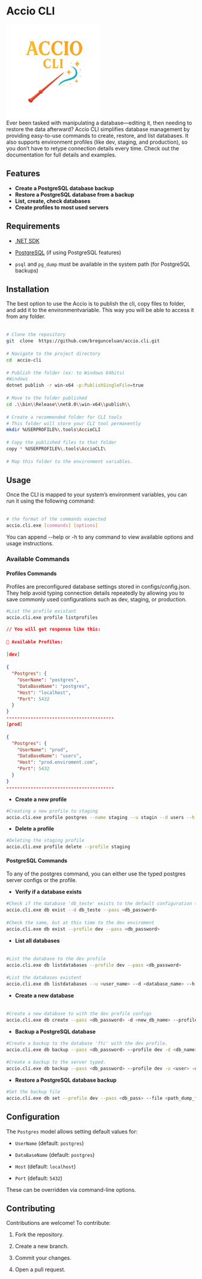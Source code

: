 
# Accio CLI

  

![Accio CLI Logo](assets/accio-cli-logo.png)
<br />
Ever been tasked with manipulating a database—editing it, then needing to restore the data afterward? Accio CLI simplifies database management by providing easy-to-use commands to create, restore, and list databases. It also supports environment profiles (like dev, staging, and production), so you don’t have to retype connection details every time.
Check out the documentation for full details and examples.

  

## Features

-  **Create a PostgreSQL database backup**
-  **Restore a PostgreSQL database from a backup**
-  **List, create, check databases**
- **Create profiles to most used servers**


## Requirements

  

- [.NET SDK](https://dotnet.microsoft.com/en-us/download)

- [PostgreSQL](https://www.postgresql.org/download/) (if using PostgreSQL features)

-  `psql` and `pg_dump` must be available in the system path (for PostgreSQL backups)

  

## Installation
  
The best option to use the Accio is to publish the cli, copy files to folder, and add it to the environmentvariable. This way you will be able to access it from any folder.

  

```sh

# Clone the repository
git  clone  https://github.com/bregunceluan/accio.cli.git

# Navigate to the project directory
cd  accio-cli

# Publish the folder (ex: to Windows 64bits)
#Windows
dotnet publish -r win-x64 -p:PublishSingleFile=true

# Move to the folder published
cd .\\bin\\Release\\net8.0\\win-x64\\publish\\

# Create a recommended folder for CLI tools
# This folder will store your CLI tool permanently
mkdir %USERPROFILE%\.tools\AccioCLI

# Copy the published files to that folder
copy * %USERPROFILE%\.tools\AccioCLI\

# Map this folder to the environment variables.

```

  
## Usage
Once the CLI is mapped to your system’s environment variables, you can run it using the following command:
```sh

# the format of the commands expected
accio.cli.exe [commands] [options]

```
You can append --help or -h to any command to view available options and usage instructions.




### Available Commands


#### Profiles Commands 
Profiles are preconfigured database settings stored in configs/config.json. They help avoid typing connection details repeatedly by allowing you to save commonly used configurations such as dev, staging, or production.


```sh
#List the profile existant
accio.cli.exe profile listprofiles
```

```json
// You will get response like this: 

📂 Available Profiles:

[dev]

{
  "Postgres": {
    "UserName": "postgres",
    "DataBaseName": "postgres",
    "Host": "localhost",
    "Port": 5432
  }
}
----------------------------------------
[prod]

{
  "Postgres": {
    "UserName": "prod",
    "DataBaseName": "users",
    "Host": "prod.enviroment.com",
    "Port": 5432
  }
}
----------------------------------------
```

-  **Create a new profile**
```sh
#Creating a new profile to staging
accio.cli.exe profile postgres --name staging --u stagin --d users --h staging.enviroment.com --p 5433
```

-  **Delete a profile**
```sh
#Deleting the staging profile
accio.cli.exe profile delete --profile staging
```


#### PostgreSQL Commands

To any of the postgres command, you can either use the typed postgres server configs or the profile.

-  **Verify if a database exists**

```sh
#Check if the database 'db_teste' exists to the default configuration (list those dafaults typing accio.cli.exe db exist --help)
accio.cli.exe db exist --d db_teste --pass <db_password>

#Check the same, but at this time to the dev enviroment
accio.cli.exe db exist --profile dev --pass <db_password>

```

-  **List all databases**

```sh

#List the database to the dev profile
accio.cli.exe db listdatabases --profile dev --pass <db_password>

#List the databases existent
accio.cli.exe db listdatabases --u <user_name> --d <database_name> --h <url> --p <port>

```

-  **Create a new database**

```sh

#Create a new database to with the dev profile configs
accio.cli.exe db create --pass <db_password> -d <new_db_name> --profile dev


```

-  **Backup a PostgreSQL database**

```sh
#Create a backup to the database 'ftc' with the dev profile. 
accio.cli.exe db backup --pass <db_password> --profile dev -d <db_name> --file <path_to_save>

#Create a backup to the server typed.
accio.cli.exe db backup --pass <db_password> --profile dev -u <user> -d <db_name> -h <port> --file <path_to_save>

```

-  **Restore a PostgreSQL database backup**

```sh
#Set the backup file
accio.cli.exe db set --profile dev --pass <db_pass> --file <path_dump_file> -d <db_name>

```


## Configuration

The `Postgres` model allows setting default values for:

-  `UserName` (default: `postgres`)

-  `DataBaseName` (default: `postgres`)

-  `Host` (default: `localhost`)

-  `Port` (default: `5432`)

  

These can be overridden via command-line options.

  

## Contributing

Contributions are welcome! To contribute:

1. Fork the repository.

2. Create a new branch.

3. Commit your changes.

4. Open a pull request.